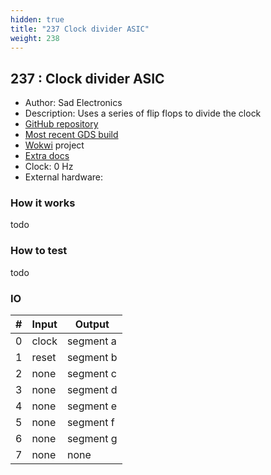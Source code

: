 ```yaml
---
hidden: true
title: "237 Clock divider ASIC"
weight: 238
---
```


## 237 : Clock divider ASIC

* Author: Sad Electronics
* Description: Uses a series of flip flops to divide the clock
* [GitHub repository](https://github.com/TinyTapeout/tt02-tinytapeout-clock-divider-asic)
* [Most recent GDS build](https://github.com/TinyTapeout/tt02-tinytapeout-clock-divider-asic/actions/runs/3602210126)
* [Wokwi](https://wokwi.com/projects/341353928049295956) project
* [Extra docs]()
* Clock: 0 Hz
* External hardware: 



### How it works

todo

### How to test

todo

### IO

| # | Input        | Output       |
|---|--------------|--------------|
| 0 | clock  | segment a |
| 1 | reset  | segment b |
| 2 | none  | segment c |
| 3 | none  | segment d |
| 4 | none  | segment e |
| 5 | none  | segment f |
| 6 | none  | segment g |
| 7 | none  | none |
